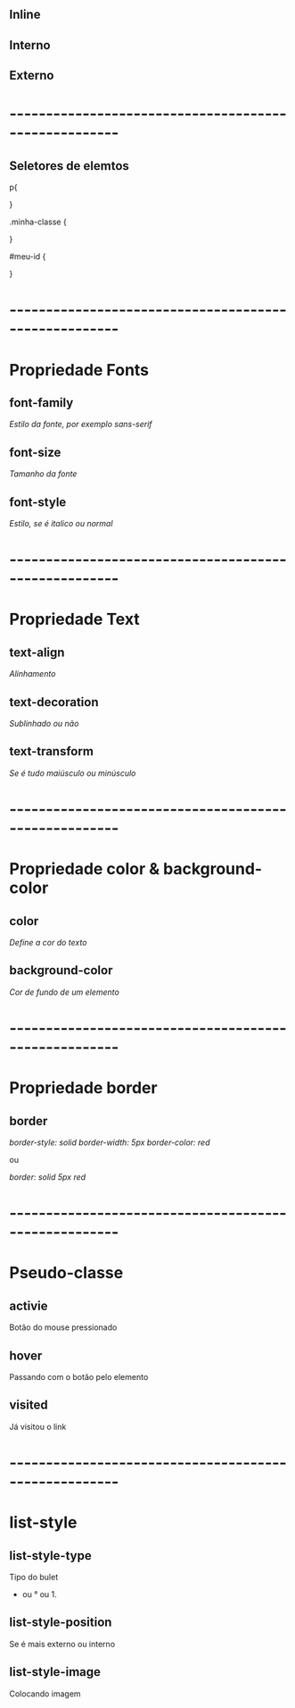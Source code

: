 
## Inline
<p style="..." ></p>

## Interno
<style>
    ...
</style>

## Externo
<link href=".css" rel="stylesheet">

# -----------------------------------------------------
## Seletores de elemtos
p{

}

.minha-classe {

}

#meu-id {

}

# -----------------------------------------------------
# Propriedade Fonts

## font-family
*Estilo da fonte, por exemplo sans-serif*

## font-size
*Tamanho da fonte*

## font-style
*Estilo, se é italico ou normal*

# -----------------------------------------------------
# Propriedade Text

## text-align
*Alinhamento*

## text-decoration
*Sublinhado ou não*

## text-transform
*Se é tudo maiúsculo ou minúsculo*

# -----------------------------------------------------
# Propriedade color & background-color

## color
*Define a cor do texto*

## background-color
*Cor de fundo de um elemento*

# -----------------------------------------------------
# Propriedade border

## border
*border-style: solid*
*border-width: 5px*
*border-color: red*

ou

*border: solid 5px red*

# -----------------------------------------------------
# Pseudo-classe

## activie
Botão do mouse pressionado

## hover
Passando com o botão pelo elemento

## visited
Já visitou o link

# -----------------------------------------------------
# list-style

## list-style-type
Tipo do bulet
- ou ° ou 1. 

## list-style-position
Se é mais externo ou interno

## list-style-image
Colocando imagem